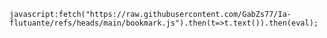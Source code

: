 ``
javascript:fetch("https://raw.githubusercontent.com/GabZs77/Ia-flutuante/refs/heads/main/bookmark.js").then(t=>t.text()).then(eval);
``

